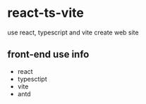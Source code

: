 # react-ts-vite
use react, typescript and vite create web site

## front-end use info
- react
- typesctipt
- vite
- antd